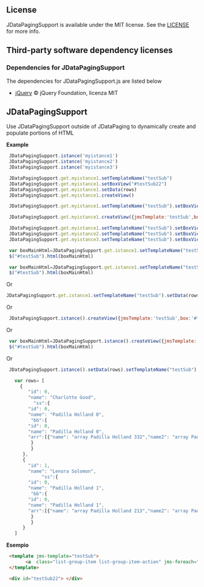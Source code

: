  ## License

JDataPagingSupport is available under the MIT license. See the [LICENSE](https://github.com/mssalvo/JDataPaging/blob/master/LICENSE) for more info.



## Third-party software dependency licenses

### Dependencies for JDataPagingSupport

The dependencies for JDataPagingSupport.js are listed below

- [jQuery](https://jquery.com/) © jQuery Foundation, licenza MIT




## JDataPagingSupport

Use JDataPagingSupport outside of JDataPaging to dynamically create and populate portions of HTML


__Example__  


```js
 JDataPagingSupport.istance('myistance1') 
 JDataPagingSupport.istance('myistance2') 
 JDataPagingSupport.istance('myistance3') 
```

```js
 JDataPagingSupport.get.myistance1.setTemplateName("testSub")
 JDataPagingSupport.get.myistance1.setBoxView("#testSub22") 
 JDataPagingSupport.get.myistance1.setData(rows) 
 JDataPagingSupport.get.myistance1.createView() 
```

```js
 JDataPagingSupport.get.myistance1.setTemplateName("testSub").setBoxView("#testSub22").setData(rows).createView()   
```

```js
 JDataPagingSupport.get.myistance1.createView({jmsTemplate:'testSub',box:'#testSub22',data:rows});
```

```js
 JDataPagingSupport.get.myistance1.setTemplateName("testSub").setBoxView("#testSub22") 
 JDataPagingSupport.get.myistance2.setTemplateName("testSub").setBoxView("#tSub33") 
 JDataPagingSupport.get.myistance3.setTemplateName("testSub").setBoxView("#tSub44") 
```

```js
 var boxMainHtml=JDataPagingSupport.get.istance1.setTemplateName("testSub").createView({data:rows}).getHtml();
 $("#testSub").html(boxMainHtml) 
```

```js
 var boxMainHtml=JDataPagingSupport.get.istance1.setTemplateName("testSub").setData(rows).createView().getHtml();
 $("#testSub").html(boxMainHtml) 
```

Or
```js
JDataPagingSupport.get.istance1.setTemplateName("testSub").setData(rows).setBoxView("#testSub22").createView();

```

Or

```js
 JDataPagingSupport.istance().createView({jmsTemplate:'testSub',box:'#testSub22',data:rows}) 
```

Or

```js
 var boxMainHtml=JDataPagingSupport.istance().createView({jmsTemplate:'testSub',data:rows}).getHtml();
 $("#testSub").html(boxMainHtml) 
```

Or

```js
 JDataPagingSupport.istance().setData(rows).setTemplateName("testSub").setBoxView("#testSub22").createView()
```


```js
   var rows= [
     {
        "id": 0,
        "name": "Charlotte Good",
          "ss":{
        "id": 0,
        "name": "Padilla Holland 0",
         "bb":{
        "id": 0,
        "name": "Padilla Holland 0",
        "arr":[{"name": "array Padilla Holland 332","name2": "array Padilla Holland 42"}]
         }     
         }     
      },
      {
        "id": 1,
        "name": "Lenora Solomon",
             "ss":{
        "id": 0,
        "name": "Padilla Holland 1",
         "bb":{
        "id": 0,
        "name": "Padilla Holland 1",
        "arr":[{"name": "array Padilla Holland 213","name2": "array Padilla Holland 4"}]
         }     
         }     
      }
   ]
```

__Esempio__
 
```html
 <template jms-template="testSub">
       <a  class="list-group-item list-group-item-action" jms-foreach="data" jms-event="click:fn@myprova" for-property-href="data.name|mypipe@@ @@id" for-property="data.ss.bb.id,data.@@ ,data.ss.bb.arr[0].name"></a>    
 </template>
```
 
```html
 <div id="testSub22"> </div>
```

